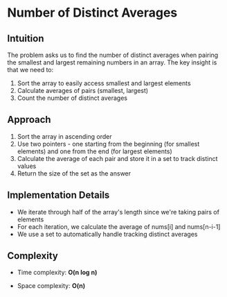 # Number of Distinct Averages

## Intuition
The problem asks us to find the number of distinct averages when pairing the smallest and largest remaining numbers in an array. The key insight is that we need to:
1. Sort the array to easily access smallest and largest elements
2. Calculate averages of pairs (smallest, largest)
3. Count the number of distinct averages

## Approach
1. Sort the array in ascending order
2. Use two pointers - one starting from the beginning (for smallest elements) and one from the end (for largest elements)
3. Calculate the average of each pair and store it in a set to track distinct values
4. Return the size of the set as the answer

## Implementation Details
- We iterate through half of the array's length since we're taking pairs of elements
- For each iteration, we calculate the average of nums[i] and nums[n-i-1]
- We use a set to automatically handle tracking distinct averages

## Complexity
- Time complexity: **O(n log n)** 

- Space complexity: **O(n)**
 
